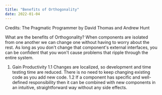 ```yaml
---
title: "Benefits of Orthogonality"
date: 2022-01-04
---
```


Credits: The Pragmatic Programmer by David Thomas and Andrew Hunt

What are the benefits of Orthogonality?
When components are isolated from one another we can change one without having to worry about the rest. As long as you don't change that component's external interfaces, you can be confident that you won't cause problems that ripple through the entire system.

1. Gain Productivity
1.1 Changes are localized, so development and time testing time are reduced. There is no need to keep changing existing code as you add new code.
1.2 If a component has specific and well-defined responsibility then it can be combined with new components in an intuitive, straightforward way without any side effects.
